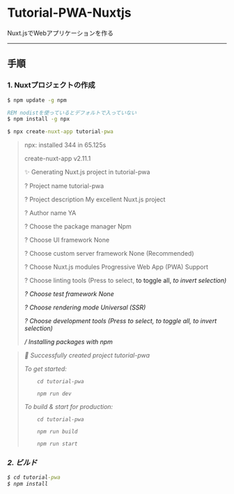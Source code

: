 # Tutorial-PWA-Nuxtjs
 Nuxt.jsでWebアプリケーションを作る

---

## 手順

### 1. Nuxtプロジェクトの作成

```bat
$ npm update -g npm

REM nodistを使っているとデフォルトで入っていない
$ npm install -g npx

$ npx create-nuxt-app tutorial-pwa
```

>npx: installed 344 in 65.125s
>
>
>
> create-nuxt-app v2.11.1
>
> ✨  Generating Nuxt.js project in tutorial-pwa
>
> ? Project name tutorial-pwa
>
> ? Project description My excellent Nuxt.js project
>
> ? Author name YA
>
> ? Choose the package manager Npm
>
> ? Choose UI framework None
>
> ? Choose custom server framework None (Recommended)
>
> ? Choose Nuxt.js modules Progressive Web App (PWA) Support
>
> ? Choose linting tools (Press <space> to select, <a> to toggle all, <i> to invert selection)
>
> ? Choose test framework None
>
> ? Choose rendering mode Universal (SSR)
>
> ? Choose development tools (Press <space> to select, <a> to toggle all, <i> to invert selection)
>
> / Installing packages with npm

>
> 🎉  Successfully created project tutorial-pwa
>
>
>
>   To get started:
>
>
>
>         cd tutorial-pwa
>
>         npm run dev
>
>
>
>   To build & start for production:
>
>
>
>         cd tutorial-pwa
>
>         npm run build
>
>         npm run start

### 2. ビルド

```bat
$ cd tutorial-pwa
$ npm install
```
